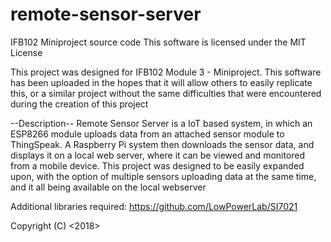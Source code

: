 # remote-sensor-server

IFB102 Miniproject source code
This software is licensed under the MIT License

This project was designed for IFB102 Module 3 - Miniproject.
This software has been uploaded in the hopes that it will allow others to easily replicate this, or a similar project without the same difficulties that were encountered during the creation of this project

--Description--
Remote Sensor Server is a IoT based system, in which an ESP8266 module uploads data from an attached sensor module to ThingSpeak. A Raspberry Pi system then downloads the sensor data, and displays it on a local web server, where it can be viewed and monitored from a mobile device.
This project was designed to be easily expanded upon, with the option of multiple sensors uploading data at the same time, and it all being available on the local webserver

Additional libraries required: https://github.com/LowPowerLab/SI7021

Copyright (C) <2018> <Jeffrey Lakeman>